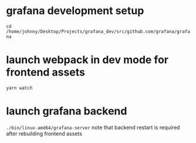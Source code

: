 # grafana development setup
`cd /home/johnny/Desktop/Projects/grafana_dev/src/github.com/grafana/grafana`

# launch webpack in dev mode for frontend assets
`yarn watch`

# launch grafana backend
`./bin/linux-amd64/grafana-server`
note that backend restart is required after rebuilding frontend assets
